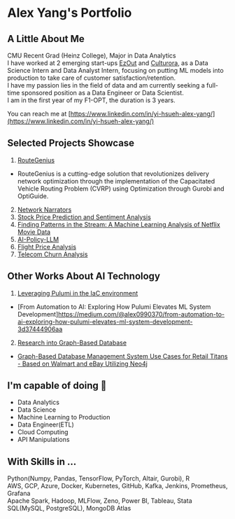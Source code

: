 # Alex Yang's Portfolio

## A Little About Me
CMU Recent Grad (Heinz College), Major in Data Analytics <br>
I have worked at 2 emerging start-ups [EzOut](https://ezout.store/) and [Culturora](https://www.culturora.com/), as a Data Science Intern and Data Analyst Intern, focusing on putting ML models into production to take care of customer satisfaction/retention.<br>
I have my passion lies in the field of data and am currently seeking a full-time sponsored position as a Data Engineer or Data Scientist.<br>
I am in the first year of my F1-OPT, the duration is 3 years.

You can reach me at [https://www.linkedin.com/in/yi-hsueh-alex-yang/](https://www.linkedin.com/in/yi-hsueh-alex-yang/)

## Selected Projects Showcase

1. [RouteGenius](https://github.com/Yi-Hsueh-Yang/RouteGenius.git)
 * RouteGenius is a cutting-edge solution that revolutionizes delivery network optimization through the implementation of the Capacitated Vehicle Routing Problem (CVRP) using Optimization through Gurobi and OptiGuide.
2. [Network Narrators](https://github.com/cmu-seai/group-project-s24-network-narrators.git)
3. [Stock Price Prediction and Sentiment Analysis](https://github.com/Yi-Hsueh-Yang/Flight-Price-Analysis.git)
4. [Finding Patterns in the Stream: A Machine Learning Analysis of Netflix Movie Data](https://github.com/Yi-Hsueh-Yang/NetlixMovieAnalysis.git)
5. [AI-Policy-LLM](https://telecom-churn-prediction.streamlit.app/)
6. [Flight Price Analysis](https://github.com/Yi-HsuehYang/94812_Personal_assignment1.git)
7. [Telecom Churn Analysis](https://github.com/Yi-HsuehYang/AI-Policy-LLM.git)

## Other Works About AI Technology

1. [Leveraging Pulumi in the IaC environment](https://github.com/Yi-Hsueh-Yang/Pulumi_tryouts.git)  
 * [From Automation to AI: Exploring How Pulumi Elevates ML System Development]https://medium.com/@alex0990370/from-automation-to-ai-exploring-how-pulumi-elevates-ml-system-development-3d37444906aa
2. [Research into Graph-Based Database](https://github.com/Yi-Hsueh-Yang/Graph-Based-DBMS-research.git)
 * [Graph-Based Database Management System Use Cases for Retail Titans - Based on Walmart and eBay Utilizing Neo4j](https://github.com/Yi-Hsueh-Yang/Graph-Based-DBMS-research/blob/3b939bc9fe74a40439e3ccbde8424e8f1dcbf37e/Graph_based_DBMS_research.pdf)  


## I'm capable of doing  🔧
  * Data Analytics
  * Data Science
  * Machine Learning to Production
  * Data Engineer(ETL)
  * Cloud Computing
  * API Manipulations

## With Skills in ...
Python(Numpy, Pandas, TensorFlow, PyTorch, Altair, Gurobi), R <br>
AWS, GCP, Azure, Docker, Kubernetes, GitHub, Kafka, Jenkins, Prometheus, Grafana <br>
Apache Spark, Hadoop, MLFlow, Zeno, Power BI, Tableau, Stata <br>
SQL(MySQL, PostgreSQL), MongoDB Atlas
